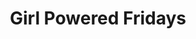 ---
draft: false
title: "Girl Powered Fridays"
page_title: "Girl Powered Fridays"
description: "Free STEM events for girls ages 9 to 11"
weight: "2"
ages: "Events for girls ages nine to eleven"

category_id: "gpf"

meetings:
- meeting: "2024-09-27"
  data_item_description: "Coding"
  product_id: "gpf-2024-09-27"
- meeting: "2024-11-15"
  data_item_description: "Lego Robotics"
  product_id: "gpf-2024-11-15"
- meeting: "2025-01-24"
  data_item_description: "Vex Robotics"
  product_id: "gpf-2025-01-24"
- meeting: "2025-03-07"
  data_item_description: "Sphero Robotics"
  product_id: "gpf-2025-03-07"
- meeting: "2025-05-02"
  data_item_description: "Aerial Drones"
  product_id: "gpf-2025-05-02"
---